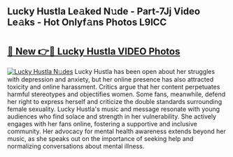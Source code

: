 ## Lucky Hustla Le𝚊ked N𝚞de - Part-7Jj Video Le𝚊ks - Hot Onlyf𝚊ns Photos L9lCC

# <h2><a href="http://ac13566.deff.icu/?id=Lucky+Hustla">🔗 New 👉🔴 Lucky Hustla VIDEO Photos</a></h2>

[![Lucky Hustla N𝚞des](https://i.imgur.com/rIISA9y.gif)](http://ac13566.deff.icu/?id=Lucky+Hustla)
Lucky Hustla has been open about her struggles with depression and anxiety, but her online presence has also attracted toxicity and online harassment. Critics argue that her content perpetuates harmful stereotypes and objectifies women. Some fans, meanwhile, defend her right to express herself and criticize the double standards surrounding female sexuality. Lucky Hustla's music and message resonate with young audiences who find solace and strength in her vulnerability. She actively engages with her fans online, fostering a supportive and inclusive community. Her advocacy for mental health awareness extends beyond her music, as she speaks out on the importance of seeking help and normalizing conversations about mental illness.
